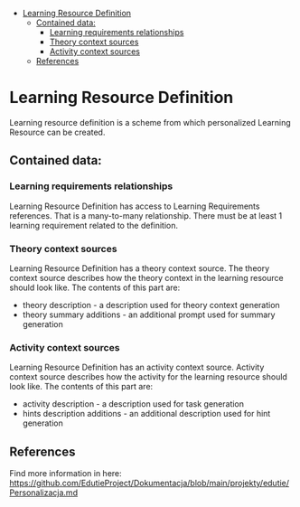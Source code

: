 <!-- TOC -->
* [Learning Resource Definition](#learning-resource-definition)
  * [Contained data:](#contained-data)
    * [Learning requirements relationships](#learning-requirements-relationships)
    * [Theory context sources](#theory-context-sources)
    * [Activity context sources](#activity-context-sources)
  * [References](#references)
<!-- TOC -->

# Learning Resource Definition

Learning resource definition is a scheme from which personalized Learning Resource can be created.

## Contained data:

### Learning requirements relationships
Learning Resource Definition has access to Learning Requirements references. 
That is a many-to-many relationship. There must be at least 1 learning requirement related to the definition.

### Theory context sources
Learning Resource Definition has a theory context source. 
The theory context source describes how the theory context in the learning resource should look like.
The contents of this part are:
 - theory description - a description used for theory context generation
 - theory summary additions - an additional prompt used for summary generation

### Activity context sources
Learning Resource Definition has an activity context source.
Activity context source describes how the activity for the learning resource should look like. 
The contents of this part are:
 - activity description - a description used for task generation
 - hints description additions - an additional description used for hint generation

## References
Find more information in here: https://github.com/EdutieProject/Dokumentacja/blob/main/projekty/edutie/Personalizacja.md